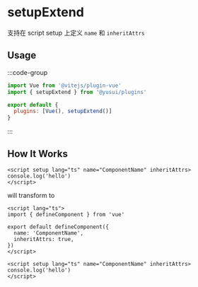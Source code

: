 # setupExtend

支持在 script setup 上定义 `name` 和 `inheritAttrs`

## Usage

:::code-group

```js [vite.config.js]
import Vue from '@vitejs/plugin-vue'
import { setupExtend } from '@yusui/plugins'

export default {
  plugins: [Vue(), setupExtend()]
}
```

:::

## How It Works

```vue
<script setup lang="ts" name="ComponentName" inheritAttrs>
console.log('hello')
</script>
```

will transform to

```vue
<script lang="ts">
import { defineComponent } from 'vue'

export default defineComponent({
  name: 'ComponentName',
  inheritAttrs: true,
})
</script>

<script setup lang="ts" name="ComponentName" inheritAttrs>
console.log('hello')
</script>
```
